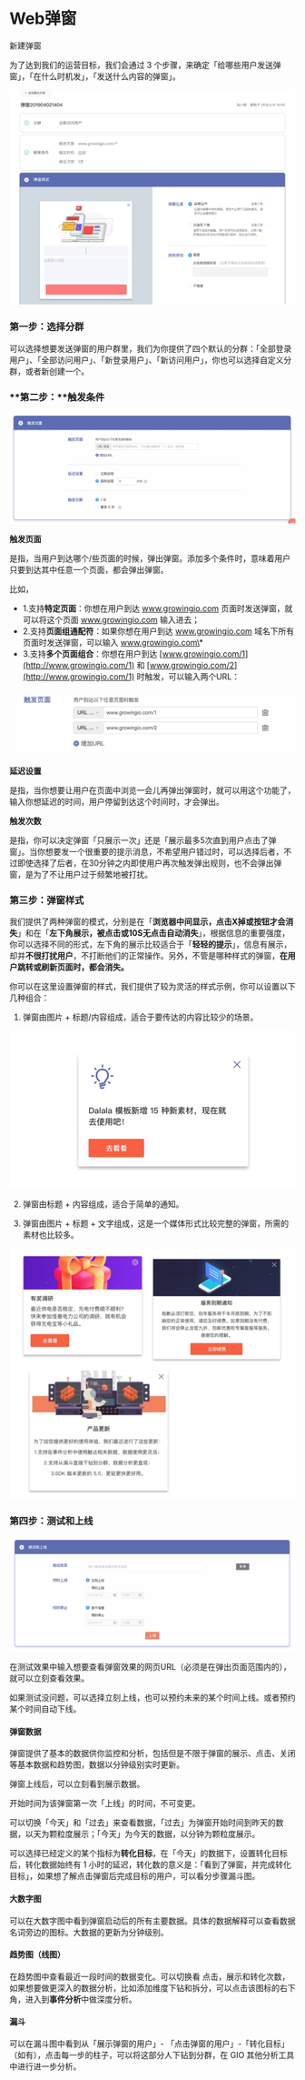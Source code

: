 # Web弹窗

新建弹窗

为了达到我们的运营目标，我们会通过 3 个步骤，来确定「给哪些用户发送弹窗」，「在什么时机发」，「发送什么内容的弹窗」。

![](../../.gitbook/assets/web-dan-chuang.png)

### **第一步：选择分群**

可以选择想要发送弹窗的用户群里，我们为你提供了四个默认的分群：「全部登录用户」、「全部访问用户」、「新登录用户」、「新访问用户」，你也可以选择自定义分群，或者新创建一个。

### **第二步：**触发条件

![](../../.gitbook/assets/chu-fa-tiao-jian-2.png)

**触发页面**

是指，当用户到达哪个/些页面的时候，弹出弹窗。添加多个条件时，意味着用户只要到达其中任意一个页面，都会弹出弹窗。

比如，

* 1.支持**特定页面**：你想在用户到达 www.growingio.com 页面时发送弹窗，就可以将这个页面 www.growingio.com 输入进去；
* 2.支持**页面组通配符**：如果你想在用户到达 www.growingio.com 域名下所有页面时发送弹窗，可以输入 www.growingio.com\*
* 3.支持**多个页面组合**：你想在用户到达 [www.growingio.com/1](http://www.growingio.com/1) 和 [www.growingio.com/2](http://www.growingio.com/1) 时触发，可以输入两个URL：

![](../../.gitbook/assets/chu-fa-ye-mian.png)

**延迟设置**

是指，当你想要让用户在页面中浏览一会儿再弹出弹窗时，就可以用这个功能了，输入你想延迟的时间，用户停留到达这个时间时，才会弹出。

**触发次数**

是指，你可以决定弹窗「只展示一次」还是「展示最多5次直到用户点击了弹窗」。当你想要发一个很重要的提示消息，不希望用户错过时，可以选择后者，不过即使选择了后者，在30分钟之内即使用户再次触发弹出规则，也不会弹出弹窗，是为了不让用户过于频繁地被打扰。

### **第三步：弹窗样式**

我们提供了两种弹窗的模式，分别是在「**浏览器中间显示，点击X掉或按钮才会消失**」和在「**左下角展示，被点击或10S无点击自动消失**」，根据信息的重要强度，你可以选择不同的形式，左下角的展示比较适合于「**轻轻的提示**」，信息有展示，却并**不很打扰用户**，不打断他们的正常操作。另外，不管是哪种样式的弹窗，**在用户跳转或刷新页面时，都会消失。**

你可以在这里设置弹窗的样式，我们提供了较为灵活的样式示例，你可以设置以下几种组合：

1. 弹窗由图片 + 标题/内容组成，适合于要传达的内容比较少的场景。

![](../../.gitbook/assets/1%20%281%29.png)

2. 弹窗由标题 + 内容组成，适合于简单的通知。

3. 弹窗由图片 + 标题 + 文字组成，这是一个媒体形式比较完整的弹窗，所需的素材也比较多。

![](../../.gitbook/assets/image%20%2834%29.png)

### 第四步：测试和上线

![](../../.gitbook/assets/3.png)

在测试效果中输入想要查看弹窗效果的网页URL（必须是在弹出页面范围内的），就可以立刻查看效果。

如果测试没问题，可以选择立刻上线，也可以预约未来的某个时间上线。或者预约某个时间自动下线。

#### 弹窗数据

弹窗提供了基本的数据供你监控和分析，包括但是不限于弹窗的展示、点击、关闭等基本数据和趋势图，数据以分钟级别实时更新。

弹窗上线后，可以立刻看到展示数据。

开始时间为该弹窗第一次「上线」的时间，不可变更。

可以切换「今天」和「过去」来查看数据，「过去」为弹窗开始时间到昨天的数据，以天为颗粒度展示；「今天」为今天的数据，以分钟为颗粒度展示。

可以选择已经定义的某个指标为**转化目标**，在「今天」的数据下，设置转化目标后，转化数据始终有 1 小时的延迟，转化数的意义是：「看到了弹窗，并完成转化目标」，如果想了解点击弹窗后完成目标的用户，可以看分步骤漏斗图。

#### **大数字图**

可以在大数字图中看到弹窗启动后的所有主要数据。具体的数据解释可以查看数据名词旁边的图标。大数据的更新为分钟级别。

#### **趋势图（线图）**

在趋势图中查看最近一段时间的数据变化。可以切换看 点击，展示和转化次数，如果想要做更深入的数据分析，比如添加维度下钻和拆分，可以点击该图标的右下角，进入到**事件分析**中做深度分析。

#### **漏斗**

可以在漏斗图中看到从「展示弹窗的用户」- 「点击弹窗的用户」-「转化目标」（如有），点击每一步的柱子，可以将这部分人下钻到分群，在 GIO 其他分析工具中进行进一步分析。


